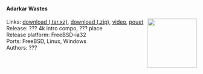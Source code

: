 #### Adarkar Wastes
<a href="https://raw.githubusercontent.com/faemiyah/faemiyah-demoscene_???_4k-intro_adarkar_wastes/master/screenshot_large.png"><img src="https://raw.githubusercontent.com/faemiyah/faemiyah-demoscene_???_4k-intro_adarkar_wastes/master/screenshot_www.jpg" height="130em" align="right" /></a>
Links: [download (.tar.xz)](http://faemiyah.fi/data/adarkar_wastes.tar.xz), [download (.zip)](http://faemiyah.fi/data/adarkar_wastes.zip), [video](http://faemiyah.fi/data/adarkar_wastes.mkv), [pouet](http://www.pouet.net/prod.php?which=71419)  
Release: ??? 4k intro compo, ??? place  
Release platform: FreeBSD-ia32  
Ports: FreeBSD, Linux, Windows  
Authors: ???
